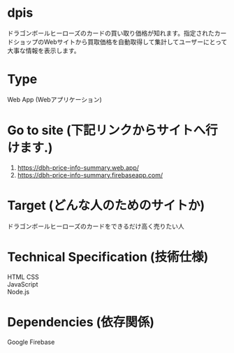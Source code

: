 # dpis
ドラゴンボールヒーローズのカードの買い取り価格が知れます。指定されたカードショップのWebサイトから買取価格を自動取得して集計してユーザーにとって大事な情報を表示します。


# Type
Web App (Webアプリケーション)

# Go to site (下記リンクからサイトへ行けます.)
1. https://dbh-price-info-summary.web.app/
2. https://dbh-price-info-summary.firebaseapp.com/

# Target (どんな人のためのサイトか)
ドラゴンボールヒーローズのカードをできるだけ高く売りたい人

# Technical Specification (技術仕様)
HTML CSS  
JavaScript  
Node.js  

# Dependencies (依存関係)
Google Firebase
